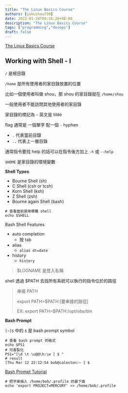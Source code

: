 ```yaml
---
title: "The Linux Basics Course"
authors: [yakushou730]
date: 2022-01-24T00:16:26+08:00
description: "The Linux Basics Course"
tags: ["programming","devops"]
draft: false
---
```


[The Linux Basics Course](https://github.com/kodekloudhub/linux-basics-course)

## Working with Shell - I
`/` 是根目錄

`/home` 是所有使用者的家目錄放置的位置

比如一個使用者叫做 shou，那 shou 的家目錄就在 `/home/shou`

一般使用者不能訪問其他使用者的家目錄

家目錄的標記為 `~` 英文是 tilde

flag 通常是 一個單字 配一個 `-` hyphen

- `.` 代表當前目錄
- `..` 代表上一層目錄

通常指令要找 help 的話可以在指令後方加上 `-h` 或 `--help`

`$HOME` 是家目錄的環境變數

**Shell Types**
- Bourne Shell (sh)
- C Shell (csh or tcsh)
- Korn Shell (ksh)
- Z Shell (zsh)
- Bourne again Shell (bash)

```shell
# 查看當前是用哪種 shell
echo $SHELL
```

Bash Shell Features
- auto completion
  - 按 tab
- alias
  - `alias dt=date`
- history
  - `history`

> $LOGNAME 是登入名稱

shell 透過 $PATH 去找所有系統可以執行的指令位於的路徑

> 串接 PATH
> 
> export PATH=$PATH:[要串接的路徑]
> 
> EX: export PATH=$PATH:/opt/obs/bin

**Bash Prompt**

`[~]$` 中的 `$` 是 bash prompt symbol

```shell
# 查看 bash prompt 的格式
echo $PS1
# 可客製化
PS1="[\d \t \u@@\h:\w ] $ "
# result
[Thu Mar 12 22:12:54 bob@caleston:~ ] $
```

[Bash Prompt Tutorial](https://linuxconfig.org/bash-prompt-basics)

```shell
# 把字串插入 /home/bob/.profile 的最下面
echo 'export PROJECT=MERCURY' >> /home/bob/.profile
```
